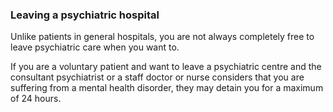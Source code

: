 ###  Leaving a psychiatric hospital

Unlike patients in general hospitals, you are not always completely free to
leave psychiatric care when you want to.

If you are a voluntary patient and want to leave a psychiatric centre and the
consultant psychiatrist or a staff doctor or nurse considers that you are
suffering from a mental health disorder, they may detain you for a maximum of
24 hours.
